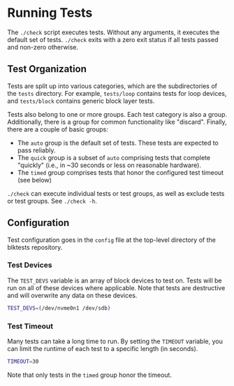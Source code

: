 # Running Tests

The `./check` script executes tests. Without any arguments, it executes the
default set of tests. `./check` exits with a zero exit status if all tests
passed and non-zero otherwise.

## Test Organization

Tests are split up into various categories, which are the subdirectories of the
`tests` directory. For example, `tests/loop` contains tests for loop devices,
and `tests/block` contains generic block layer tests.

Tests also belong to one or more groups. Each test category is also a group.
Additionally, there is a group for common functionality like "discard".
Finally, there are a couple of basic groups:

- The `auto` group is the default set of tests. These tests are expected to
  pass reliably.
- The `quick` group is a subset of `auto` comprising tests that complete
  "quickly" (i.e., in ~30 seconds or less on reasonable hardware).
- The `timed` group comprises tests that honor the configured test timeout (see
  below)

`./check` can execute individual tests or test groups, as well as exclude tests
or test groups. See `./check -h`.

## Configuration

Test configuration goes in the `config` file at the top-level directory of the
blktests repository.

### Test Devices

The `TEST_DEVS` variable is an array of block devices to test on. Tests will be
run on all of these devices where applicable. Note that tests are destructive
and will overwrite any data on these devices.

```sh
TEST_DEVS=(/dev/nvme0n1 /dev/sdb)
```

### Test Timeout

Many tests can take a long time to run. By setting the `TIMEOUT` variable, you
can limit the runtime of each test to a specific length (in seconds).

```sh
TIMEOUT=30
```

Note that only tests in the `timed` group honor the timeout.
